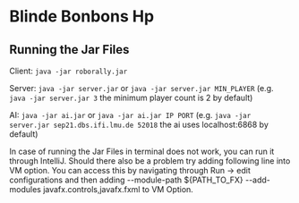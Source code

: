 # Blinde Bonbons Hp

## Running the Jar Files

Client: `java -jar roborally.jar`


Server: `java -jar server.jar` or `java -jar server.jar MIN_PLAYER` (e.g. `java -jar server.jar 3` the minimum player count is 2 by default)


AI: `java -jar ai.jar` or `java -jar ai.jar IP PORT` (e.g. `java -jar server.jar sep21.dbs.ifi.lmu.de 52018` the ai uses localhost:6868 by default)

In case of running the Jar Files in terminal does not work, you can run it through IntelliJ. 
Should there also be a problem try adding following line into VM option. You can access this by navigating through Run -> edit configurations and then adding --module-path ${PATH_TO_FX} --add-modules javafx.controls,javafx.fxml to VM Option. 


